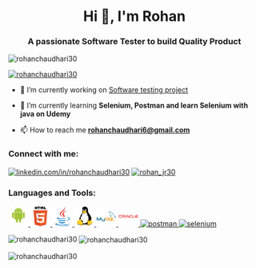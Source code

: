 <h1 align="center">Hi 👋, I'm Rohan</h1>
<h3 align="center">A passionate Software Tester to build Quality Product</h3>

<p align="left"> <img src="https://komarev.com/ghpvc/?username=rohanchaudhari30&label=Profile%20views&color=0e75b6&style=flat" alt="rohanchaudhari30" /> </p>

<p align="left"> <a href="https://github.com/ryo-ma/github-profile-trophy"><img src="https://github-profile-trophy.vercel.app/?username=rohanchaudhari30" alt="rohanchaudhari30" /></a> </p>

- 🔭 I’m currently working on [Software testing project](https://github.com/rohanchaudhari30/Software-Testing-project)

- 🌱 I’m currently learning **Selenium, Postman and learn Selenium with java on Udemy**

- 📫 How to reach me **rohanchaudhari6@gmail.com**

<h3 align="left">Connect with me:</h3>
<p align="left">
<a href="https://linkedin.com/in/linkedin.com/in/rohanchaudhari30" target="blank"><img align="center" src="https://raw.githubusercontent.com/rahuldkjain/github-profile-readme-generator/master/src/images/icons/Social/linked-in-alt.svg" alt="linkedin.com/in/rohanchaudhari30" height="30" width="40" /></a>
<a href="https://instagram.com/rohan_jr30" target="blank"><img align="center" src="https://raw.githubusercontent.com/rahuldkjain/github-profile-readme-generator/master/src/images/icons/Social/instagram.svg" alt="rohan_jr30" height="30" width="40" /></a>
</p>

<h3 align="left">Languages and Tools:</h3>
<p align="left"> <a href="https://developer.android.com" target="_blank" rel="noreferrer"> <img src="https://raw.githubusercontent.com/devicons/devicon/master/icons/android/android-original-wordmark.svg" alt="android" width="40" height="40"/> </a> <a href="https://www.w3.org/html/" target="_blank" rel="noreferrer"> <img src="https://raw.githubusercontent.com/devicons/devicon/master/icons/html5/html5-original-wordmark.svg" alt="html5" width="40" height="40"/> </a> <a href="https://www.java.com" target="_blank" rel="noreferrer"> <img src="https://raw.githubusercontent.com/devicons/devicon/master/icons/java/java-original.svg" alt="java" width="40" height="40"/> </a> <a href="https://www.linux.org/" target="_blank" rel="noreferrer"> <img src="https://raw.githubusercontent.com/devicons/devicon/master/icons/linux/linux-original.svg" alt="linux" width="40" height="40"/> </a> <a href="https://www.mysql.com/" target="_blank" rel="noreferrer"> <img src="https://raw.githubusercontent.com/devicons/devicon/master/icons/mysql/mysql-original-wordmark.svg" alt="mysql" width="40" height="40"/> </a> <a href="https://www.oracle.com/" target="_blank" rel="noreferrer"> <img src="https://raw.githubusercontent.com/devicons/devicon/master/icons/oracle/oracle-original.svg" alt="oracle" width="40" height="40"/> </a> <a href="https://postman.com" target="_blank" rel="noreferrer"> <img src="https://www.vectorlogo.zone/logos/getpostman/getpostman-icon.svg" alt="postman" width="40" height="40"/> </a> <a href="https://www.selenium.dev" target="_blank" rel="noreferrer"> <img src="https://raw.githubusercontent.com/detain/svg-logos/780f25886640cef088af994181646db2f6b1a3f8/svg/selenium-logo.svg" alt="selenium" width="40" height="40"/> </a> </p>

<p><img align="left" src="https://github-readme-stats.vercel.app/api/top-langs?username=rohanchaudhari30&show_icons=true&locale=en&layout=compact" alt="rohanchaudhari30" /></p>

<p>&nbsp;<img align="center" src="https://github-readme-stats.vercel.app/api?username=rohanchaudhari30&show_icons=true&locale=en" alt="rohanchaudhari30" /></p>

<p><img align="center" src="https://github-readme-streak-stats.herokuapp.com/?user=rohanchaudhari30&" alt="rohanchaudhari30" /></p>
